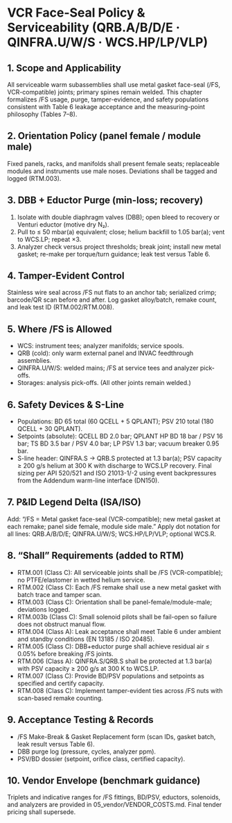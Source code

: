 # VCR Face-Seal Policy & Serviceability (QRB.A/B/D/E · QINFRA.U/W/S · WCS.HP/LP/VLP)

## 1. Scope and Applicability
All serviceable warm subassemblies shall use metal gasket face-seal (/FS, VCR-compatible) joints; primary spines remain welded. This chapter formalizes /FS usage, purge, tamper-evidence, and safety populations consistent with Table 6 leakage acceptance and the measuring-point philosophy (Tables 7–8).

## 2. Orientation Policy (panel female / module male)
Fixed panels, racks, and manifolds shall present female seats; replaceable modules and instruments use male noses. Deviations shall be tagged and logged (RTM.003).

## 3. DBB + Eductor Purge (min-loss; recovery)
1. Isolate with double diaphragm valves (DBB); open bleed to recovery or Venturi eductor (motive dry N₂).
2. Pull to ≤ 50 mbar(a) equivalent; close; helium backfill to 1.05 bar(a); vent to WCS.LP; repeat ×3.
3. Analyzer check versus project thresholds; break joint; install new metal gasket; re-make per torque/turn guidance; leak test versus Table 6.

## 4. Tamper-Evident Control
Stainless wire seal across /FS nut flats to an anchor tab; serialized crimp; barcode/QR scan before and after. Log gasket alloy/batch, remake count, and leak test ID (RTM.002/RTM.008).

## 5. Where /FS is Allowed
- WCS: instrument tees; analyzer manifolds; service spools.
- QRB (cold): only warm external panel and INVAC feedthrough assemblies.
- QINFRA.U/W/S: welded mains; /FS at service tees and analyzer pick-offs.
- Storages: analysis pick-offs. (All other joints remain welded.)

## 6. Safety Devices & S-Line
- Populations: BD 65 total (60 QCELL + 5 QPLANT); PSV 210 total (180 QCELL + 30 QPLANT).
- Setpoints (absolute): QCELL BD 2.0 bar; QPLANT HP BD 18 bar / PSV 16 bar; TS BD 3.5 bar / PSV 4.0 bar; LP PSV 1.3 bar; vacuum breaker 0.95 bar.
- S-line header: QINFRA.S → QRB.S protected at 1.3 bar(a); PSV capacity ≥ 200 g/s helium at 300 K with discharge to WCS.LP recovery. Final sizing per API 520/521 and ISO 21013-1/-2 using event backpressures from the Addendum warm-line interface (DN150).

## 7. P&ID Legend Delta (ISA/ISO)
Add: “/FS = Metal gasket face-seal (VCR-compatible); new metal gasket at each remake; panel side female, module side male.” Apply dot notation for all lines: QRB.A/B/D/E; QINFRA.U/W/S; WCS.HP/LP/VLP; optional WCS.R.

## 8. “Shall” Requirements (added to RTM)
- RTM.001 (Class C): All serviceable joints shall be /FS (VCR-compatible); no PTFE/elastomer in wetted helium service.
- RTM.002 (Class C): Each /FS remake shall use a new metal gasket with batch trace and tamper scan.
- RTM.003 (Class C): Orientation shall be panel-female/module-male; deviations logged.
- RTM.003b (Class C): Small solenoid pilots shall be fail-open so failure does not obstruct manual flow.
- RTM.004 (Class A): Leak acceptance shall meet Table 6 under ambient and standby conditions (EN 13185 / ISO 20485).
- RTM.005 (Class C): DBB+eductor purge shall achieve residual air ≤ 0.05% before breaking /FS joints.
- RTM.006 (Class A): QINFRA.S/QRB.S shall be protected at 1.3 bar(a) with PSV capacity ≥ 200 g/s at 300 K to WCS.LP.
- RTM.007 (Class C): Provide BD/PSV populations and setpoints as specified and certify capacity.
- RTM.008 (Class C): Implement tamper-evident ties across /FS nuts with scan-based remake counting.

## 9. Acceptance Testing & Records
- /FS Make-Break & Gasket Replacement form (scan IDs, gasket batch, leak result versus Table 6).
- DBB purge log (pressure, cycles, analyzer ppm).
- PSV/BD dossier (setpoint, orifice class, certified capacity).

## 10. Vendor Envelope (benchmark guidance)
Triplets and indicative ranges for /FS fittings, BD/PSV, eductors, solenoids, and analyzers are provided in 05_vendor/VENDOR_COSTS.md. Final tender pricing shall supersede.

